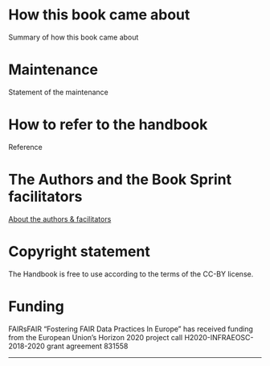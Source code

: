 # How this book came about
Summary of how this book came about

# Maintenance
Statement of the maintenance

# How to refer to the handbook
Reference

# The Authors and the Book Sprint facilitators
[About the authors \& facilitators](2AboutThisBook/5AboutAuthorsFacilitators.md)

# Copyright statement
The Handbook is free to use according to the terms of the CC-BY license.

# Funding
FAIRsFAIR “Fostering FAIR Data Practices In Europe” has received funding from the European Union’s Horizon 2020 project call H2020-INFRAEOSC-2018-2020 grant agreement 831558

---
